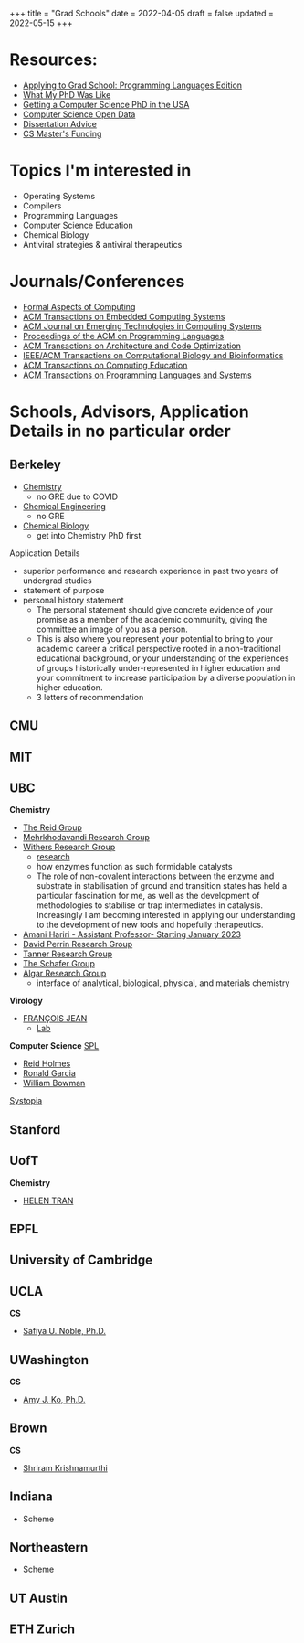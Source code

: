 +++
title = "Grad Schools"
date = 2022-04-05
draft = false
updated = 2022-05-15
+++

# Resources:
- [Applying to Grad School: Programming Languages Edition](https://koronkevi.ch/posts/applying-to-grad-school.html)
- [What My PhD Was Like](https://jxyzabc.blogspot.com/2016/02/my-phd-abridged.html)
- [Getting a Computer Science PhD in the USA](https://parentheticallyspeaking.org/articles/us-cs-phd-faq/)
- [Computer Science Open Data](https://jeffhuang.com/computer-science-open-data/)
- [Dissertation Advice](https://www.ccs.neu.edu/home/shivers/diss-advice.html)
- [CS Master's Funding](https://cs.brown.edu/~sk/Memos/Funding-CS-Grad-School/)

# Topics I'm interested in
- Operating Systems
- Compilers
- Programming Languages
- Computer Science Education
- Chemical Biology
- Antiviral strategies & antiviral therapeutics

# Journals/Conferences
- [Formal Aspects of Computing](https://dl.acm.org/journal/fac) 
- [ACM Transactions on Embedded Computing Systems](https://dl.acm.org/journal/tecs)
- [ACM Journal on Emerging Technologies in Computing Systems](https://dl.acm.org/toc/jetc)
- [Proceedings of the ACM on Programming Languages](https://dl.acm.org/toc/pacmpl)
- [ACM Transactions on Architecture and Code Optimization](https://dl.acm.org/toc/taco)
- [IEEE/ACM Transactions on Computational Biology and Bioinformatics](https://dl.acm.org/toc/tcbb)
- [ACM Transactions on Computing Education](https://dl.acm.org/toc/toce)
- [ACM Transactions on Programming Languages and Systems](https://dl.acm.org/toc/toplas)

# Schools, Advisors, Application Details in no particular order

## Berkeley
  - [Chemistry](https://chemistry.berkeley.edu/chem-research)
    - no GRE due to COVID
  - [Chemical Engineering](https://chemistry.berkeley.edu/cbe-research)
    - no GRE
  - [Chemical Biology](https://chembio.berkeley.edu/)
    - get into Chemistry PhD first

Application Details
- superior performance and research experience in past two years of undergrad studies
- statement of purpose
- personal history statement
  - The personal statement should give concrete evidence of your promise as a member of the academic community, giving the committee an image of you as a person.
  - This is also where you represent your potential to bring to your academic career a critical perspective rooted in a non-traditional educational background, or your understanding of the experiences of groups historically under-represented in higher education and your commitment to increase participation by a diverse population in higher education.
  - 3 letters of recommendation

## CMU

## MIT

## UBC
**Chemistry**   
- [The Reid Group](https://chem-reid-2020.sites.olt.ubc.ca/publications/)
- [Mehrkhodavandi Research Group](https://mehr.chem.ubc.ca/)
- [Withers Research Group](https://withers.chem.ubc.ca/s-withers/)
  - [research](https://withers.chem.ubc.ca/research/)
  - how enzymes function as such formidable catalysts
  - The role of non-covalent interactions between the enzyme and substrate in stabilisation of ground and transition states has held a particular fascination for me, as well as the development of methodologies to stabilise or trap intermediates in catalysis. Increasingly I am becoming interested in applying our understanding to the development of new tools and hopefully therapeutics.
- [Amani Hariri - Assistant Professor- Starting January 2023](https://www.chem.ubc.ca/amani-hariri)
- [David Perrin Research Group](https://perrin.chem.ubc.ca/?login)
- [Tanner Research Group](https://tanner.chem.ubc.ca/)
- [The Schafer Group](https://schafer.chem.ubc.ca/home-page/)
- [Algar Research Group](https://groups.chem.ubc.ca/algar/)
  - interface of analytical, biological, physical, and materials chemistry

**Virology**
- [FRANÇOIS JEAN](https://www.microbiology.ubc.ca/research/labs/jean/pi)
  - [Lab](https://www.microbiology.ubc.ca/research/labs/jean)

**Computer Science**
[SPL](https://spl.cs.ubc.ca/index.html)
- [Reid Holmes](https://www.cs.ubc.ca/~rtholmes/publications.html)
- [Ronald Garcia](https://www.cs.ubc.ca/~rxg/#pubs) 
- [William Bowman](https://www.williamjbowman.com/papers/index.html) 

[Systopia](https://systopia.cs.ubc.ca/)

## Stanford
 
## UofT
**Chemistry**
- [HELEN TRAN](https://helen-t.com/)

## EPFL

## University of Cambridge
 
## UCLA
**CS**
- [Safiya U. Noble, Ph.D.](https://safiyaunoble.com/)

## UWashington
**CS**
  - [Amy J. Ko, Ph.D.](https://faculty.washington.edu/ajko/essays)

## Brown
**CS**
- [Shriram Krishnamurthi](https://cs.brown.edu/~sk/)
  
## Indiana
- Scheme

## Northeastern
- Scheme

##  UT Austin

## ETH Zurich
